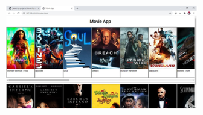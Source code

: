 ![movie-1](https://github.com/skyespirates/javascript-projects/blob/master/Movie%20App/movie-1.JPG)
